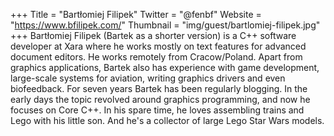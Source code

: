 +++
Title = "Bartłomiej Filipek"
Twitter = "@fenbf"
Website = "https://www.bfilipek.com/"
Thumbnail = "img/guest/bartlomiej-filipek.jpg"
+++
Bartłomiej Filipek (Bartek as a shorter version) is a C++ software developer at Xara where he works mostly on text features for advanced document editors. He works remotely from Cracow/Poland. 
Apart from graphics applications, Bartek also has experience with game development, large-scale systems for aviation, writing graphics drivers and even biofeedback.
For seven years Bartek has been regularly blogging. In the early days the topic revolved around graphics programming, and now he focuses on Core C++. 
In his spare time, he loves assembling trains and Lego with his little son. And he's a collector of large Lego Star Wars models.